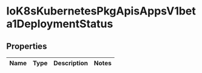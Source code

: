 
# IoK8sKubernetesPkgApisAppsV1beta1DeploymentStatus

## Properties
Name | Type | Description | Notes
------------ | ------------- | ------------- | -------------




